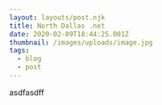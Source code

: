 ```yaml
---
layout: layouts/post.njk
title: North Dallas .net
date: 2020-02-09T18:44:25.001Z
thumbnail: /images/uploads/image.jpg
tags:
  - blog
  - post
---
```

asdfasdff
